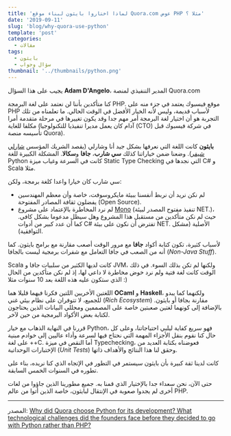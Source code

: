 ```yaml
---
title: 'لماذا اختاروا بايثون لبناء موقع Quora.com عوض PHP مثلا ؟'
date: '2019-09-11'
slug: 'blog/why-quora-use-python'
template: 'post'
categories:
  - مقالات
tags:
  - بايثون
  - سؤال وجواب
thumbnail: '../thumbnails/python.png'
---
```


يجيب على هذا السؤال **Adam D'Angelo**، المدير التنفيذي لمنصة Quora.com

كنا متأكدين بأننا لن نعتمد على لغة البرمجة PHP. موقع فيسبوك يعتمد في جزء منه على PHP لأسباب قديمة، وليس لأنه الخيار الأفضل في الوقت الحالي. ما تعلمناه من تلك التجربة هو أن اختيار لغة البرمجة أمر مهم جدا وقد يكون تغييرها في مرحلة متقدمة أمرا مكلفا للغاية (آدام كان يعمل مديرا تنفيذيا للتكنولوجيا (CTO) في شركة فيسبوك قبل تأسيسه منصة Quora).

**بايثون** كانت اللغة التي نعرفها بشكل جيد أنا وشارلي (يقصد الشريك المؤسس [شارلي شيفر](https://en.wikipedia.org/wiki/Charlie_Cheever)). وضعنا ضمن خياراتنا كذلك **سي شارب**، **جافا** و**سكالا**. المشكلة الكبيرة للغة Python كانت في السرعة وغياب ميزة Static Type Checking التي نجدها في C# و Scala مثلا.

سي شارب كان خيارا واعدا كلغة برمجة، ولكن:

- لم نكن نريد أن نربط أنفسنا ببيئة مايكروسوفت، خاصة وأن معظم المهندسين يفضلون ثقافة المصادر المفتوحة (Open Source).
- لم نرد المخاطرة بالإعتماد على مشروع [Mono](https://www.mono-project.com/) (تنفيذ مفتوح المصدر لبيئة NET.)، حيث لم نكن متأكدين من مستقبل هذا المشروع وهل سيظل مدعوما بشكل كافي. كما أن عدد كبير من أدوات C# تفترض أن نكون على بيئة NET. الأصلية (مشكل التوافقية).

لأسباب كثيرة، تكون كتابة أكواد **جافا** مع مرور الوقت أصعب مقارنة مع برامج بايثون. كما أنه من الصعب في جافا التعامل مع شفرات برمجية ليست بالجافا (_Non-Java Stuff_).

Scala كانت لديها الكثير من سلبيات جافا و JVM، ولكنها لم تكن بذلك السوء. في ذلك الوقت كانت لغة فتية ولم نرد خوض مخاطرة لا داعي لها، إذ لم نكن متأكدين من الحال الذي ستكون عليه هذه اللغة بعد 10 سنوات مثلا :)

اللغتين الأخريين اللتين فكرنا فيهما قليلا هما **OCaml** و **Haskell**، ولكنهما كما يبدو للجميع، لا تتوفران على نظام بيئي غني (_Rich Ecosystem_) مقارنة بجافا أو بايثون. بالإضافة إلى كونهما لغتين صعبتين خاصة على المصممين ومحللي البيانات الذين يحتاجون لكتابة بعض الأكواد البرمجية من حين لآخر.

قررنا في النهاية الذهاب مع خيار Python، فهو سريع كفاية ليلبي احتياجاتنا، وعلى كل حال كنا نقوم بنقل الأجزاء المهمة التي نحتاج فيها لسرعة وأداء عاليين إلى خوادم مبنية على لغة ++C. أما النقص في ميزة Typechecking، فعوضناه بكتابة العديد من الإختبارات الوحداتية (_Unit Tests_) وحقق لنا هذا النتائج والأهداف ذاتها.

كانت لدينا ثقة كبيرة بأن بايثون سيستمر في التطور في الإتجاه الذي كنا نريده، بناء على تطوره في السنوات الخمس السابقة.

حتى الآن، نحن سعداء جدا بالإختيار الذي قمنا به. جميع مطورينا الذين جاؤوا من لغات أخرى لم يجدوا صعوبة في الإنتقال لبايثون، خاصة الذين أتوا من عالم PHP.

---

المصدر: [Why did Quora choose Python for its development? What technological challenges did the founders face before they decided to go with Python rather than PHP?](https://www.quora.com/Why-did-Quora-choose-Python-for-its-development-What-technological-challenges-did-the-founders-face-before-they-decided-to-go-with-Python-rather-than-PHP/answer/Adam-DAngelo?ch=10&share=d01a7ef4&srid=ZqO8)
